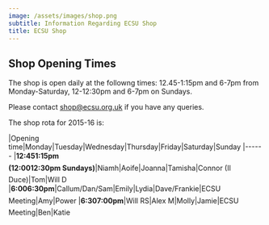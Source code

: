 ```yaml
---
image: /assets/images/shop.png
subtitle: Information Regarding ECSU Shop
title: ECSU Shop
---
```


## Shop Opening Times

The shop is open daily at the followng times: 12.45-1:15pm and 6-7pm from Monday-Saturday, 12-12:30pm and  6-7pm on Sundays.

Please contact [shop@ecsu.org.uk](mailto:shop@ecsu.org.uk) if you have any queries.

The shop rota for 2015-16 is:

|Opening time|Monday|Tuesday|Wednesday|Thursday|Friday|Saturday|Sunday
|------
|**12:451:15pm<br/>(12:0012:30pm Sundays)**|Niamh|Aoife|Joanna|Tamisha|Connor (Il Duce)|Tom|Will D
|**6:006:30pm**|Callum/Dan/Sam|Emily|Lydia|Dave/Frankie<font color="red"></font>|ECSU Meeting|Amy|Power
|**6:307:00pm**|Will RS|Alex M|Molly|Jamie<font color="red"></font>|ECSU Meeting|Ben|Katie